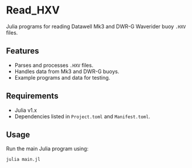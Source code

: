 # Read_HXV
Julia programs for reading Datawell Mk3 and DWR-G Waverider buoy `.HXV` files.

## Features
- Parses and processes `.HXV` files.
- Handles data from Mk3 and DWR-G buoys.
- Example programs and data for testing.

## Requirements
- Julia v1.x
- Dependencies listed in `Project.toml` and `Manifest.toml`.

## Usage
Run the main Julia program using:
```bash
julia main.jl

